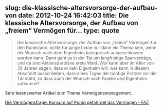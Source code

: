 slug: die-klassische-altersvorsorge-der-aufbau-von
date: 2012-10-24 16:42:03
title: Die klassische Altersvorsorge, der Aufbau von „freiem“ Vermögen für...
type: quote
---

> Die klassische Altersvorsorge, der Aufbau von „freiem“ Vermögen für den Ruhestand, sollte für junge Leute nur dann ein Thema sein, wenn der Wunsch nach dem Eigenheim kategorisch ausgeschlossen werden kann. Dann geht es in der Tat um langfristige Sparverträge, und da sind Aktiensparpläne erste Wahl. Wer kann aber im Alter von 30 Jahren sagen, dass er kein Eigenheim will, wer kann in diesem Abschnitt ausschließen, dass eines Tages der richtige Partner vor der Tür steht, so dass auch der Wunsch nach Familie und Eigenheim aufkommt?

Sehr lesenswerter Artikel zum Thema Vermögensmanagement.

 [Die Vermögensfrage: Konsum auf Pump gefährdet das Vermögen - FAZ](http://www.faz.net/aktuell/finanzen/meine-finanzen/vermoegensfragen/die-vermoegensfrage-konsum-auf-pump-gefaehrdet-das-vermoegen-11931761.html)
